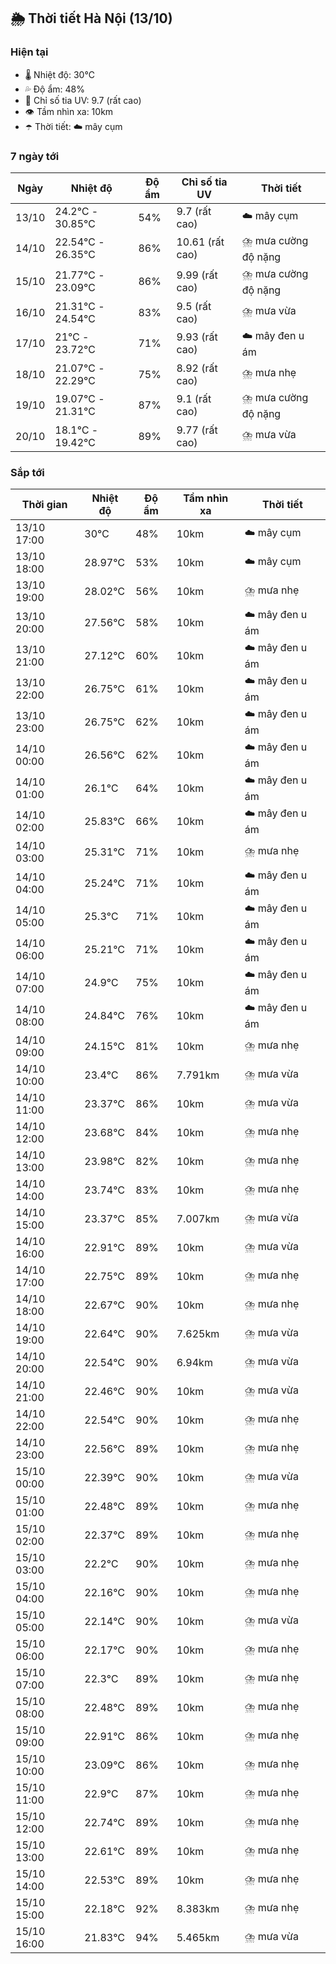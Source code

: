 ## 🌦️ Thời tiết Hà Nội (13/10)

### Hiện tại

- 🌡️ Nhiệt độ: 30℃
- 💦 Độ ẩm: 48%
- 🌟 Chỉ số tia UV: 9.7 (rất cao)
- 👁️ Tầm nhìn xa: 10km
- ☂️ Thời tiết: ☁️ mây cụm

### 7 ngày tới

| Ngày | Nhiệt độ | Độ ẩm | Chỉ số tia UV | Thời tiết |
| --- | --- | --- | --- | --- |
| 13/10 | 24.2℃ - 30.85℃ | 54% | 9.7 (rất cao) | ☁️ mây cụm |
| 14/10 | 22.54℃ - 26.35℃ | 86% | 10.61 (rất cao) | ⛈️ mưa cường độ nặng |
| 15/10 | 21.77℃ - 23.09℃ | 86% | 9.99 (rất cao) | ⛈️ mưa cường độ nặng |
| 16/10 | 21.31℃ - 24.54℃ | 83% | 9.5 (rất cao) | ⛈️ mưa vừa |
| 17/10 | 21℃ - 23.72℃ | 71% | 9.93 (rất cao) | ☁️ mây đen u ám |
| 18/10 | 21.07℃ - 22.29℃ | 75% | 8.92 (rất cao) | ⛈️ mưa nhẹ |
| 19/10 | 19.07℃ - 21.31℃ | 87% | 9.1 (rất cao) | ⛈️ mưa cường độ nặng |
| 20/10 | 18.1℃ - 19.42℃ | 89% | 9.77 (rất cao) | ⛈️ mưa vừa |

### Sắp tới

| Thời gian | Nhiệt độ | Độ ẩm | Tầm nhìn xa | Thời tiết |
| --- | --- | --- | --- | --- |
| 13/10 17:00 | 30℃ | 48% | 10km | ☁️ mây cụm |
| 13/10 18:00 | 28.97℃ | 53% | 10km | ☁️ mây cụm |
| 13/10 19:00 | 28.02℃ | 56% | 10km | ⛈️ mưa nhẹ |
| 13/10 20:00 | 27.56℃ | 58% | 10km | ☁️ mây đen u ám |
| 13/10 21:00 | 27.12℃ | 60% | 10km | ☁️ mây đen u ám |
| 13/10 22:00 | 26.75℃ | 61% | 10km | ☁️ mây đen u ám |
| 13/10 23:00 | 26.75℃ | 62% | 10km | ☁️ mây đen u ám |
| 14/10 00:00 | 26.56℃ | 62% | 10km | ☁️ mây đen u ám |
| 14/10 01:00 | 26.1℃ | 64% | 10km | ☁️ mây đen u ám |
| 14/10 02:00 | 25.83℃ | 66% | 10km | ☁️ mây đen u ám |
| 14/10 03:00 | 25.31℃ | 71% | 10km | ⛈️ mưa nhẹ |
| 14/10 04:00 | 25.24℃ | 71% | 10km | ☁️ mây đen u ám |
| 14/10 05:00 | 25.3℃ | 71% | 10km | ☁️ mây đen u ám |
| 14/10 06:00 | 25.21℃ | 71% | 10km | ☁️ mây đen u ám |
| 14/10 07:00 | 24.9℃ | 75% | 10km | ☁️ mây đen u ám |
| 14/10 08:00 | 24.84℃ | 76% | 10km | ☁️ mây đen u ám |
| 14/10 09:00 | 24.15℃ | 81% | 10km | ⛈️ mưa nhẹ |
| 14/10 10:00 | 23.4℃ | 86% | 7.791km | ⛈️ mưa vừa |
| 14/10 11:00 | 23.37℃ | 86% | 10km | ⛈️ mưa vừa |
| 14/10 12:00 | 23.68℃ | 84% | 10km | ⛈️ mưa nhẹ |
| 14/10 13:00 | 23.98℃ | 82% | 10km | ⛈️ mưa nhẹ |
| 14/10 14:00 | 23.74℃ | 83% | 10km | ⛈️ mưa nhẹ |
| 14/10 15:00 | 23.37℃ | 85% | 7.007km | ⛈️ mưa vừa |
| 14/10 16:00 | 22.91℃ | 89% | 10km | ⛈️ mưa vừa |
| 14/10 17:00 | 22.75℃ | 89% | 10km | ⛈️ mưa nhẹ |
| 14/10 18:00 | 22.67℃ | 90% | 10km | ⛈️ mưa nhẹ |
| 14/10 19:00 | 22.64℃ | 90% | 7.625km | ⛈️ mưa vừa |
| 14/10 20:00 | 22.54℃ | 90% | 6.94km | ⛈️ mưa vừa |
| 14/10 21:00 | 22.46℃ | 90% | 10km | ⛈️ mưa vừa |
| 14/10 22:00 | 22.54℃ | 90% | 10km | ⛈️ mưa nhẹ |
| 14/10 23:00 | 22.56℃ | 89% | 10km | ⛈️ mưa nhẹ |
| 15/10 00:00 | 22.39℃ | 90% | 10km | ⛈️ mưa vừa |
| 15/10 01:00 | 22.48℃ | 89% | 10km | ⛈️ mưa nhẹ |
| 15/10 02:00 | 22.37℃ | 89% | 10km | ⛈️ mưa nhẹ |
| 15/10 03:00 | 22.2℃ | 90% | 10km | ⛈️ mưa nhẹ |
| 15/10 04:00 | 22.16℃ | 90% | 10km | ⛈️ mưa nhẹ |
| 15/10 05:00 | 22.14℃ | 90% | 10km | ⛈️ mưa vừa |
| 15/10 06:00 | 22.17℃ | 90% | 10km | ⛈️ mưa nhẹ |
| 15/10 07:00 | 22.3℃ | 89% | 10km | ⛈️ mưa nhẹ |
| 15/10 08:00 | 22.48℃ | 89% | 10km | ⛈️ mưa nhẹ |
| 15/10 09:00 | 22.91℃ | 86% | 10km | ⛈️ mưa nhẹ |
| 15/10 10:00 | 23.09℃ | 86% | 10km | ⛈️ mưa nhẹ |
| 15/10 11:00 | 22.9℃ | 87% | 10km | ⛈️ mưa nhẹ |
| 15/10 12:00 | 22.74℃ | 89% | 10km | ⛈️ mưa nhẹ |
| 15/10 13:00 | 22.61℃ | 89% | 10km | ⛈️ mưa nhẹ |
| 15/10 14:00 | 22.53℃ | 89% | 10km | ⛈️ mưa nhẹ |
| 15/10 15:00 | 22.18℃ | 92% | 8.383km | ⛈️ mưa nhẹ |
| 15/10 16:00 | 21.83℃ | 94% | 5.465km | ⛈️ mưa vừa |
